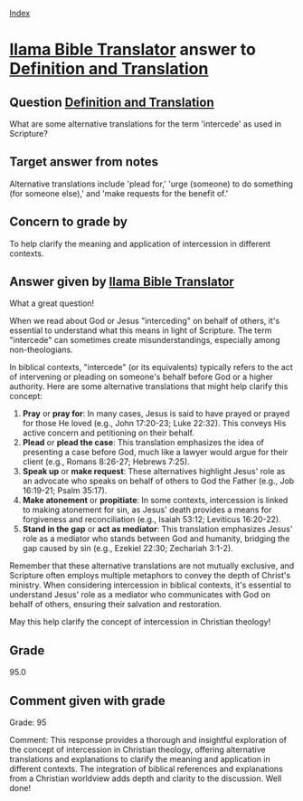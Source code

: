 
[Index](../../index.md)
# [llama Bible Translator](../../answering_models/llama_Bible_Translator.md) answer to [Definition and Translation](../../questions/Definition_and_Translation.md)

## Question [Definition and Translation](../../questions/Definition_and_Translation.md)
What are some alternative translations for the term 'intercede' as used in Scripture?

## Target answer from notes
Alternative translations include 'plead for,' 'urge (someone) to do something (for someone else),' and 'make requests for the benefit of.'

## Concern to grade by
To help clarify the meaning and application of intercession in different contexts.

## Answer given by [llama Bible Translator](../../answering_models/llama_Bible_Translator.md)
What a great question!

When we read about God or Jesus "interceding" on behalf of others, it's essential to understand what this means in light of Scripture. The term "intercede" can sometimes create misunderstandings, especially among non-theologians.

In biblical contexts, "intercede" (or its equivalents) typically refers to the act of intervening or pleading on someone's behalf before God or a higher authority. Here are some alternative translations that might help clarify this concept:

1. **Pray** or **pray for**: In many cases, Jesus is said to have prayed or prayed for those He loved (e.g., John 17:20-23; Luke 22:32). This conveys His active concern and petitioning on their behalf.
2. **Plead** or **plead the case**: This translation emphasizes the idea of presenting a case before God, much like a lawyer would argue for their client (e.g., Romans 8:26-27; Hebrews 7:25).
3. **Speak up** or **make request**: These alternatives highlight Jesus' role as an advocate who speaks on behalf of others to God the Father (e.g., Job 16:19-21; Psalm 35:17).
4. **Make atonement** or **propitiate**: In some contexts, intercession is linked to making atonement for sin, as Jesus' death provides a means for forgiveness and reconciliation (e.g., Isaiah 53:12; Leviticus 16:20-22).
5. **Stand in the gap** or **act as mediator**: This translation emphasizes Jesus' role as a mediator who stands between God and humanity, bridging the gap caused by sin (e.g., Ezekiel 22:30; Zechariah 3:1-2).

Remember that these alternative translations are not mutually exclusive, and Scripture often employs multiple metaphors to convey the depth of Christ's ministry. When considering intercession in biblical contexts, it's essential to understand Jesus' role as a mediator who communicates with God on behalf of others, ensuring their salvation and restoration.

May this help clarify the concept of intercession in Christian theology!

## Grade
95.0

## Comment given with grade
Grade: 95

Comment: This response provides a thorough and insightful exploration of the concept of intercession in Christian theology, offering alternative translations and explanations to clarify the meaning and application in different contexts. The integration of biblical references and explanations from a Christian worldview adds depth and clarity to the discussion. Well done!
